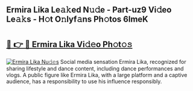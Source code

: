 ## Ermira Lika Le𝚊𝚔ed N𝚞𝚍e - Part-uz9 Vi𝚍eo Le𝚊𝚔s - H𝚘t O𝚗lyf𝚊ns Ph𝚘tos 6lmeK

# <h2><a href="http://hf6b69.feru.top/?c=Ermira+Lika">🔗 👉 🔴 Ermira Lika Vi𝚍𝚎o Ph𝚘t𝚘𝚜</a></h2>

[![Ermira Lika Nu𝚍𝚎s](https://i.imgur.com/0TWrTi3.gif)](http://hf6b69.feru.top/?c=Ermira+Lika)
Social media sensation Ermira Lika, recognized for sharing lifestyle and dance content, including dance performances and vlogs. A public figure like Ermira Lika, with a large platform and a captive audience, has a responsibility to use his influence responsibly. 
